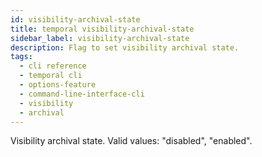 ```yaml
---
id: visibility-archival-state
title: temporal visibility-archival-state
sidebar_label: visibility-archival-state
description: Flag to set visibility archival state.
tags:
  - cli reference
  - temporal cli
  - options-feature
  - command-line-interface-cli
  - visibility
  - archival
---
```


Visibility archival state. 
Valid values: "disabled", "enabled".
